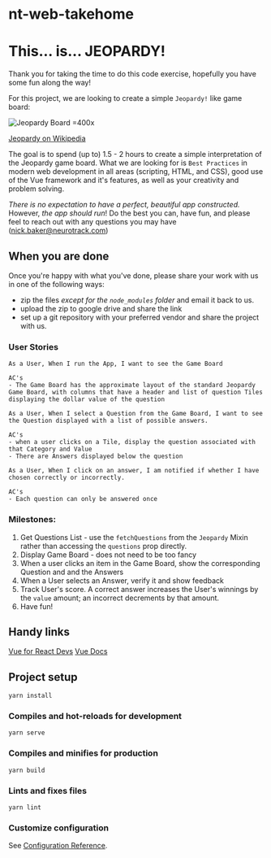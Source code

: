 # nt-web-takehome
# This... is... JEOPARDY!
Thank you for taking the time to do this code exercise, hopefully you have some fun along the way!

For this project, we are looking to create a simple `Jeopardy!` like game board:

![Jeopardy Board =400x](https://www.jeopardy.com/sites/default/files/styles/article_image_960_/public/files/image//Assets/jeopardy/images/s34_jbuzz/november/j-boards/jp_jbuzz_jeffect_submission_840x473.jpg?itok=GmsSmwrW)

[Jeopardy on Wikipedia](https://en.wikipedia.org/wiki/Jeopardy!)

The goal is to spend (up to) 1.5 - 2 hours to create a simple interpretation of the Jeopardy game board. What we are looking for is `Best Practices` in modern web development in all areas (scripting, HTML, and CSS), good use of the Vue framework and it's features, as well as your creativity and problem solving.

*There is no expectation to have a perfect, beautiful app constructed.* However, _the app should run_! Do the best you can, have fun, and please feel to reach out with any questions you may have ([nick.baker@neurotrack.com](mailto:nick.baker@neurotrack.com))

## When you are done
Once you're happy with what you've done, please share your work with us in one of the following ways:

* zip the files *except for the `node_modules` folder* and email it back to us.
* upload the zip to google drive and share the link
* set up a git repository with your preferred vendor and share the project with us.

### User Stories
```
As a User, When I run the App, I want to see the Game Board

AC's
- The Game Board has the approximate layout of the standard Jeopardy Game Board, with columns that have a header and list of question Tiles displaying the dollar value of the question
```

```
As a User, When I select a Question from the Game Board, I want to see the Question displayed with a list of possible answers.

AC's
- when a user clicks on a Tile, display the question associated with that Category and Value
- There are Answers displayed below the question
```

```
As a User, When I click on an answer, I am notified if whether I have chosen correctly or incorrectly.

AC's
- Each question can only be answered once
```

### Milestones:
1. Get Questions List - use the `fetchQuestions` from the `Jeopardy` Mixin rather than accessing the `questions` prop directly.
2. Display Game Board - does not need to be too fancy
3. When a user clicks an item in the Game Board, show the corresponding Question and and the Answers
4. When a User selects an Answer, verify it and show feedback
5. Track User's score. A correct answer increases the User's winnings by the `value` amount; an incorrect decrements by that amount.
6. Have fun!

## Handy links
[Vue for React Devs](https://blog.logrocket.com/5-vue-tips-for-react-developers/)
[Vue Docs](https://vuejs.org/v2/guide/)

## Project setup
```
yarn install
```

### Compiles and hot-reloads for development
```
yarn serve
```

### Compiles and minifies for production
```
yarn build
```

### Lints and fixes files
```
yarn lint
```

### Customize configuration
See [Configuration Reference](https://cli.vuejs.org/config/).
